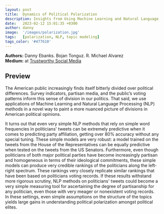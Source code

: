 ```yaml
---
layout: post
title:  Dynamics of Political Polarization
description: Insights from Using Machine Learning and Natural Language Processing with Twitter Data
date:   2023-02-12 15:01:35 +0300
author: danny
image:  '/images/polarization.jpg'
tags:   [polarization, NLP, topic modeling]
tags_color: '#477610'
---
```


<b>Authors:</b> Danny Ebanks. Bojan Tonguz. R. Michael Alvarez <br>
<b>Medium:</b> at <a href="https://medium.com/trustworthy-social-media/dynamics-of-political-polarization-surprising-stability-in-the-trump-era-congress-f21c2b8a98">Trustworthy Social Media </a> <br>

## Preview

The American public increasingly finds itself bitterly divided over political differences. Survey indicators, partisan media, and the public’s voting patterns inform this sense of division in our politics. That said, we use applications of Machine Learning and Natural Language Processing (NLP) methods in a novel way to paint a more nuanced picture of divisions in American political opinions.

It turns out that even very simple NLP methods that rely on simple word frequencies in politicians' tweets can be extremely predictive when it comes to predicting party affiliation, getting over 80% accuracy without any special tuning. These simple models are very robust: a model trained on the tweets from the House of the Representatives can be equally predictive when tested on the tweets from the US Senators. Furthermore, even though politicians of both major political parties have become increasingly partisan and homogeneous in terms of their ideological commitments, these simple models can produce very credible rankings of the politicians along the left-right spectrum. These rankings very closely replicate similar rankings that have been based on politicians voting records. If these results withstand more rigorous scrutiny, NLP methods on politicians' tweets could become a very simple measuring tool for ascertaining the degree of partisanship for any politician, even those with very meager or nonexistent voting records. In these settings, even simple assumptions on the structure of the topics yields large gains in understanding political polarization amongst political elites.